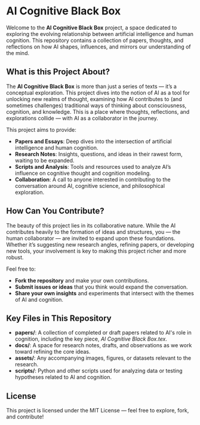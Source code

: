 # AI Cognitive Black Box

Welcome to the **AI Cognitive Black Box** project, a space dedicated to exploring the evolving relationship between artificial intelligence and human cognition. This repository contains a collection of papers, thoughts, and reflections on how AI shapes, influences, and mirrors our understanding of the mind.

## What is this Project About?

The **AI Cognitive Black Box** is more than just a series of texts — it’s a conceptual exploration. This project dives into the notion of AI as a tool for unlocking new realms of thought, examining how AI contributes to (and sometimes challenges) traditional ways of thinking about consciousness, cognition, and knowledge. This is a place where thoughts, reflections, and explorations collide — with AI as a collaborator in the journey.

This project aims to provide:
- **Papers and Essays**: Deep dives into the intersection of artificial intelligence and human cognition.
- **Research Notes**: Insights, questions, and ideas in their rawest form, waiting to be expanded.
- **Scripts and Analysis**: Tools and resources used to analyze AI’s influence on cognitive thought and cognition modeling.
- **Collaboration**: A call to anyone interested in contributing to the conversation around AI, cognitive science, and philosophical exploration.

## How Can You Contribute?

The beauty of this project lies in its collaborative nature. While the AI contributes heavily to the formation of ideas and structures, you — the human collaborator — are invited to expand upon these foundations. Whether it’s suggesting new research angles, refining papers, or developing new tools, your involvement is key to making this project richer and more robust.

Feel free to:
- **Fork the repository** and make your own contributions.
- **Submit issues or ideas** that you think would expand the conversation.
- **Share your own insights** and experiments that intersect with the themes of AI and cognition.

## Key Files in This Repository

- **papers/**: A collection of completed or draft papers related to AI's role in cognition, including the key piece, *AI Cognitive Black Box.tex*.
- **docs/**: A space for research notes, drafts, and observations as we work toward refining the core ideas.
- **assets/**: Any accompanying images, figures, or datasets relevant to the research.
- **scripts/**: Python and other scripts used for analyzing data or testing hypotheses related to AI and cognition.

## License

This project is licensed under the MIT License — feel free to explore, fork, and contribute!
